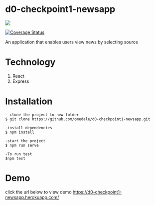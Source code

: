 # d0-checkpoint1-newsapp

<a href="https://codeclimate.com/github/omedale/d0-checkpoint1-newsapp"><img src="https://codeclimate.com/github/codeclimate/codeclimate/badges/gpa.svg" /></a>

<a href='https://coveralls.io/github/omedale/d0-checkpoint1-newsapp_model_warnings?branch=travis-badge-readme'><img src='https://coveralls.io/repos/github/babasbot/active_model_warnings/badge.svg?branch=travis-badge-readme' alt='Coverage Status' /></a>

<a href="https://travis-ci.org/omedale/d0-checkpoint1-newsapp.svg?branch=master" alt="Travis CI"></a>

An application that enables users view news by selecting source

# Technology

1. React
2. Express

# Installation

    - clone the project to new folder
    $ git clone https://github.com/omedale/d0-checkpoint1-newsapp.git

    -install dependencies
    $ npm install

    -start the project
    $ npm run serve

    -To run test
    $npm test

# Demo
click the url below to view demo
https://d0-checkpoint1-newsapp.herokuapp.com/
